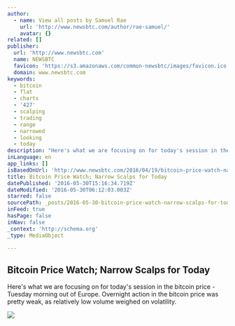 ```yaml
---
author:
  - name: View all posts by Samuel Rae
    url: 'http://www.newsbtc.com/author/rae-samuel/'
    avatar: {}
related: []
publisher:
  url: 'http://www.newsbtc.com'
  name: NEWSBTC
  favicon: 'https://s3.amazonaws.com/common-newsbtc/images/favicon.ico'
  domain: www.newsbtc.com
keywords:
  - bitcoin
  - flat
  - charts
  - '427'
  - scalping
  - trading
  - range
  - narrowed
  - looking
  - today
description: "Here's what we are focusing on for today's session in the bitcoin price - Tuesday morning out of Europe. Overnight action in the bitcoin price was pretty weak, as relatively low volume weighed on volatility."
inLanguage: en
app_links: []
isBasedOnUrl: 'http://www.newsbtc.com/2016/04/19/bitcoin-price-watch-narrow-scalps-today/'
title: Bitcoin Price Watch; Narrow Scalps for Today
datePublished: '2016-05-30T15:16:34.719Z'
dateModified: '2016-05-30T06:12:03.003Z'
starred: false
sourcePath: _posts/2016-05-30-bitcoin-price-watch-narrow-scalps-for-today.md
inFeed: true
hasPage: false
inNav: false
_context: 'http://schema.org'
_type: MediaObject

---
```

<article style=""><h1>Bitcoin Price Watch; Narrow Scalps for Today</h1><p>Here's what we are focusing on for today's session in the bitcoin price - Tuesday morning out of Europe. Overnight action in the bitcoin price was pretty weak, as relatively low volume weighed on volatility.</p><img src="http://s3.amazonaws.com/main-newsbtc-images/2016/04/19093625/Screen-Shot-2016-04-19-at-10.29.24.png" /></article>